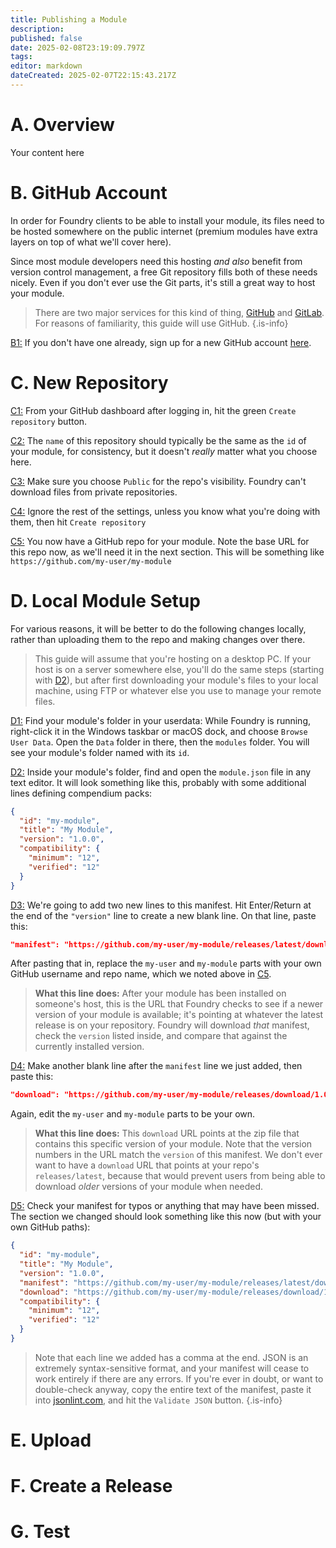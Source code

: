 ```yaml
---
title: Publishing a Module
description: 
published: false
date: 2025-02-08T23:19:09.797Z
tags: 
editor: markdown
dateCreated: 2025-02-07T22:15:43.217Z
---
```


# A. Overview
Your content here

# B. GitHub Account
In order for Foundry clients to be able to install your module, its files need to be hosted somewhere on the public internet (premium modules have extra layers on top of what we'll cover here).

Since most module developers need this hosting *and also* benefit from version control management, a free Git repository fills both of these needs nicely. Even if you don't ever use the Git parts, it's still a great way to host your module.

>There are two major services for this kind of thing, [GitHub](https://github.com/) and [GitLab](https://about.gitlab.com/). For reasons of familiarity, this guide will use GitHub. {.is-info}

<a id="B1" href="#B1">B1:</a> If you don't have one already, sign up for a new GitHub account [here](https://github.com/signup).

# C. New Repository
<a id="C1" href="#C1">C1:</a> From your GitHub dashboard after logging in, hit the green `Create repository` button.

<a id="C2" href="#C2">C2:</a> The `name` of this repository should typically be the same as the `id` of your module, for consistency, but it doesn't *really* matter what you choose here.

<a id="C3" href="#C3">C3:</a> Make sure you choose `Public` for the repo's visibility. Foundry can't download files from private repositories.

<a id="C4" href="#C4">C4:</a> Ignore the rest of the settings, unless you know what you're doing with them, then hit `Create repository`

<a id="C5" href="#C5">C5:</a> You now have a GitHub repo for your module. Note the base URL for this repo now, as we'll need it in the next section. This will be something like `https://github.com/my-user/my-module`

# D. Local Module Setup
For various reasons, it will be better to do the following changes locally, rather than uploading them to the repo and making changes over there.

>This guide will assume that you're hosting on a desktop PC. If your host is on a server somewhere else, you'll do the same steps (starting with <a id="D2" href="#D2">D2</a>), but after first downloading your module's files to your local machine, using FTP or whatever else you use to manage your remote files.

<a id="D1" href="#D1">D1:</a> Find your module's folder in your userdata: While Foundry is running, right-click it in the Windows taskbar or macOS dock, and choose `Browse User Data`. Open the `Data` folder in there, then the `modules` folder. You will see your module's folder named with its `id`.

<a id="D2" href="#D2">D2:</a> Inside your module's folder, find and open the `module.json` file in any text editor. It will look something like this, probably with some additional lines defining compendium packs:
```json
{
  "id": "my-module",
  "title": "My Module",
  "version": "1.0.0",
  "compatibility": {
    "minimum": "12",
    "verified": "12"
  }
}
```
<a id="D3" href="#D3">D3:</a> We're going to add two new lines to this manifest. Hit Enter/Return at the end of the `"version"` line to create a new blank line. On that line, paste this:
```json
"manifest": "https://github.com/my-user/my-module/releases/latest/download/module.json",
```
After pasting that in, replace the `my-user` and `my-module` parts with your own GitHub username and repo name, which we noted above in <a id="C5" href="#C5">C5</a>.

>**What this line does:** After your module has been installed on someone's host, this is the URL that Foundry checks to see if a newer version of your module is available; it's pointing at whatever the latest release is on your repository. Foundry will download *that* manifest, check the `version` listed inside, and compare that against the currently installed version.

<a id="D4" href="#D4">D4:</a> Make another blank line after the `manifest` line we just added, then paste this:
```json
"download": "https://github.com/my-user/my-module/releases/download/1.0.0/module.zip",
```
Again, edit the `my-user` and `my-module` parts to be your own.

>**What this line does:** This `download` URL points at the zip file that contains this specific version of your module. Note that the version numbers in the URL match the `version` of this manifest. We don't ever want to have a `download` URL that points at your repo's `releases/latest`, because that would prevent users from being able to download *older* versions of your module when needed.

<a id="D5" href="#D5">D5:</a> Check your manifest for typos or anything that may have been missed. The section we changed should look something like this now (but with your own GitHub paths):
```json
{
  "id": "my-module",
  "title": "My Module",
  "version": "1.0.0",
  "manifest": "https://github.com/my-user/my-module/releases/latest/download/module.json",
  "download": "https://github.com/my-user/my-module/releases/download/1.0.0/module.zip",
  "compatibility": {
    "minimum": "12",
    "verified": "12"
  }
}
```
>Note that each line we added has a comma at the end. JSON is an extremely syntax-sensitive format, and your manifest will cease to work entirely if there are any errors. If you're ever in doubt, or want to double-check anyway, copy the entire text of the manifest, paste it into [jsonlint.com](https://jsonlint.com/), and hit the `Validate JSON` button. {.is-info}

# E. Upload

# F. Create a Release

# G. Test

